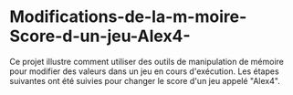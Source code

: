 # Modifications-de-la-m-moire-Score-d-un-jeu-Alex4-
Ce projet illustre comment utiliser des outils de manipulation de mémoire pour modifier des valeurs dans un jeu en cours d'exécution. Les étapes suivantes ont été suivies pour changer le score d'un jeu appelé "Alex4".
